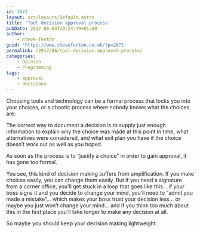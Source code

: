 ```yaml
---
id: 2072
layout: src/layouts/Default.astro
title: 'Tool decision approval process'
pubDate: 2017-06-04T20:24:49+01:00
author:
    - steve-fenton
guid: 'https://www.stevefenton.co.uk/?p=2072'
permalink: /2017/06/tool-decision-approval-process/
categories:
    - Opinion
    - Programming
tags:
    - approval
    - decisions
---
```


Choosing tools and technology can be a formal process that locks you into your choices, or a chaotic process where nobody knows what the choices are.

The correct way to document a decision is to supply just enough information to explain why the choice was made at this point in time, what alternatives were considered, and what exit plan you have if the choice doesn’t work out as well as you hoped.

As soon as the process is to “justify a choice” in order to gain approval, it has gone too formal.

You see, this kind of decision making suffers from amplification. If you make choices easily, you can change them easily. But if you need a signature from a corner office, you’ll get stuck in a loop that goes like this… if your boss signs it and you decide to change your mind, you’ll need to “admit you made a mistake”… which makes your boss trust your decision less… or maybe you just won’t change your mind… and if you think too much about this in the first place you’ll take longer to make any decision at all.

So maybe you should keep your decision making lightweight.